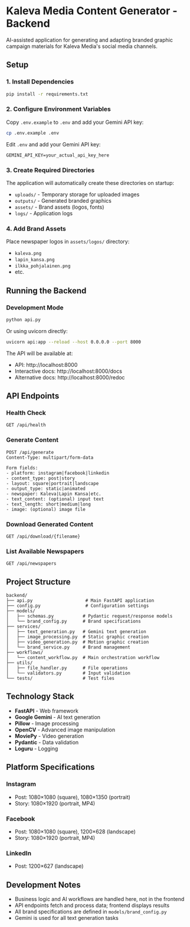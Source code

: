 # Kaleva Media Content Generator - Backend

AI-assisted application for generating and adapting branded graphic campaign materials for Kaleva Media's social media channels.

## Setup

### 1. Install Dependencies

```bash
pip install -r requirements.txt
```

### 2. Configure Environment Variables

Copy `.env.example` to `.env` and add your Gemini API key:

```bash
cp .env.example .env
```

Edit `.env` and add your Gemini API key:
```
GEMINI_API_KEY=your_actual_api_key_here
```

### 3. Create Required Directories

The application will automatically create these directories on startup:
- `uploads/` - Temporary storage for uploaded images
- `outputs/` - Generated branded graphics
- `assets/` - Brand assets (logos, fonts)
- `logs/` - Application logs

### 4. Add Brand Assets

Place newspaper logos in `assets/logos/` directory:
- `kaleva.png`
- `lapin_kansa.png`
- `ilkka_pohjalainen.png`
- etc.

## Running the Backend

### Development Mode

```bash
python api.py
```

Or using uvicorn directly:

```bash
uvicorn api:app --reload --host 0.0.0.0 --port 8000
```

The API will be available at:
- API: http://localhost:8000
- Interactive docs: http://localhost:8000/docs
- Alternative docs: http://localhost:8000/redoc

## API Endpoints

### Health Check
```
GET /api/health
```

### Generate Content
```
POST /api/generate
Content-Type: multipart/form-data

Form fields:
- platform: instagram|facebook|linkedin
- content_type: post|story
- layout: square|portrait|landscape
- output_type: static|animated
- newspaper: Kaleva|Lapin Kansa|etc.
- text_content: (optional) input text
- text_length: short|medium|long
- image: (optional) image file
```

### Download Generated Content
```
GET /api/download/{filename}
```

### List Available Newspapers
```
GET /api/newspapers
```

## Project Structure

```
backend/
├── api.py                    # Main FastAPI application
├── config.py                 # Configuration settings
├── models/
│   ├── schemas.py           # Pydantic request/response models
│   └── brand_config.py      # Brand specifications
├── services/
│   ├── text_generation.py   # Gemini text generation
│   ├── image_processing.py  # Static graphic creation
│   ├── video_generation.py  # Motion graphic creation
│   └── brand_service.py     # Brand management
├── workflows/
│   └── content_workflow.py  # Main orchestration workflow
├── utils/
│   ├── file_handler.py      # File operations
│   └── validators.py        # Input validation
└── tests/                   # Test files
```

## Technology Stack

- **FastAPI** - Web framework
- **Google Gemini** - AI text generation
- **Pillow** - Image processing
- **OpenCV** - Advanced image manipulation
- **MoviePy** - Video generation
- **Pydantic** - Data validation
- **Loguru** - Logging

## Platform Specifications

### Instagram
- Post: 1080×1080 (square), 1080×1350 (portrait)
- Story: 1080×1920 (portrait, MP4)

### Facebook
- Post: 1080×1080 (square), 1200×628 (landscape)
- Story: 1080×1920 (portrait, MP4)

### LinkedIn
- Post: 1200×627 (landscape)

## Development Notes

- Business logic and AI workflows are handled here, not in the frontend
- API endpoints fetch and process data; frontend displays results
- All brand specifications are defined in `models/brand_config.py`
- Gemini is used for all text generation tasks




